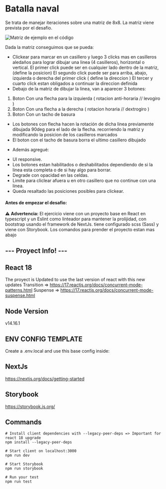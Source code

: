 # Batalla naval
Se trata de manejar iteraciones sobre una matriz de 8x8.
La matriz viene prevista por el desafio.

![Matriz de ejemplo en el código](https://i.imgur.com/fIkm8gX.png)

Dada la matriz conseguimos que se pueda:
* Clickear para marcar en un casillero y luego 3 clicks mas en casilleros aledaños para lograr dibujar una linea (4 casilleros), horizontal o vertical.
El primer click puede ser en cualquier lado dentro de la matriz, (define la posicion)
El segundo click puede ser para arriba, abajo, izquierda o derecha del primer click ( define la direccion )
El tercer y cuarto click estan obligados a continuar la direccion definida
* Debajo de la matriz de dibujar la linea, van a aparecer 3 botones: 
1) Boton Con una flecha para la izquierda ( rotacion anti-horaria // levogiro )
2) Boton Con una flecha a la derecha ( rotacion horaria // dextrogiro )
3) Boton Con un tacho de basura

* Los botones con flecha hacen la rotación de dicha linea previamente dibujada 90deg para el lado de la flecha. recorriendo la matriz y modificando la posicion de los casilleros marcados
* El boton con el tacho de basura borra el ultimo casillero dibujado

- Además agregué:

* UI responsive.
* Los botones estan habilitados o deshabilitados dependiendo de si la linea esta completa o de si hay algo para borrar.
* Degrade con opacidad en las celdas.
* Limite para cliclear afuera u en otro casillero que no continue con una linea.
* Queda resaltado las posiciones posibles para clickear.

#### Antes de empezar el desafio:
:warning: **Advertencia:** El ejercicio viene con un proyecto base en React en typescript y un Eslint como linteador para mantener la prolijidad, con bootstrap usando el framework de NextJs. tiene configurado scss (Sass) y viene con Storybook. Los comandos para prender el proyecto estan mas abajo


## --- Proyect Info! ---

## React 18
The proyect is Updated to use the last version of react with this new updates
Transition => https://17.reactjs.org/docs/concurrent-mode-patterns.html
Suspense => https://17.reactjs.org/docs/concurrent-mode-suspense.html

## Node Version
v14.16.1
  
## ENV CONFIG TEMPLATE
Create a .env.local and use this base config inside:
  
## NextJs
https://nextjs.org/docs/getting-started

## Storybook
https://storybook.js.org/

## Commands

```
# Install client dependencies with --legacy-peer-deps => Important for react 18 upgrade
npm install --legacy-peer-deps

# Start client on localhost:3000
npm run dev

# Start Storybook
npm run storybook

# Run your test
npm run test
```
